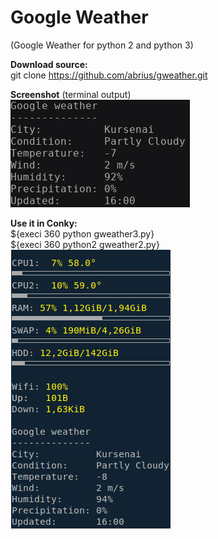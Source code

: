 # Google Weather
(Google Weather for python 2 and python 3)

<b>Download source:</b><br />
git clone  https://github.com/abrius/gweather.git

<b>Screenshot</b> (terminal output)<br /> 
<img src=https://github.com/abrius/gweather/blob/master/terminal.png>

<b>Use it in Conky:</b><br />
${execi 360 python gweather3.py}<br>
${execi 360 python2 gweather2.py} <br />
<img src=https://github.com/abrius/gweather/blob/master/conky.png>

